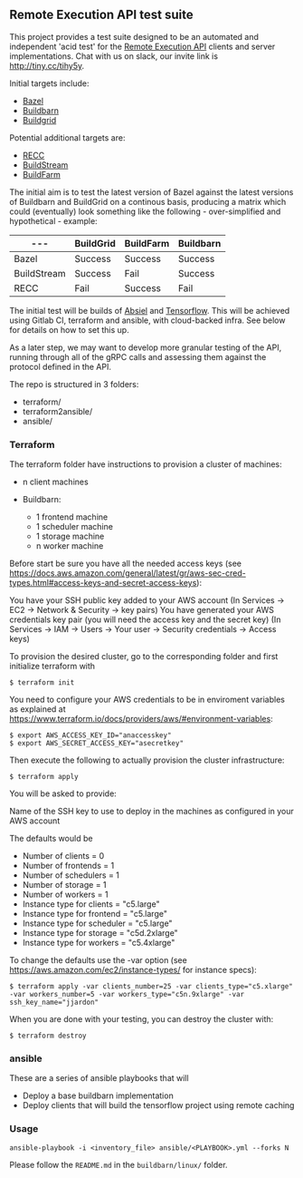 ## Remote Execution API test suite

This project provides a test suite designed to be an automated and independent 'acid test' for the [Remote Execution API](https://github.com/bazelbuild/remote-apis) clients and server implementations. Chat with us on slack, our invite link is http://tiny.cc/tihy5y.

Initial targets include:
* [Bazel](https://bazel.build/)
* [Buildbarn](https://github.com/EdSchouten/bazel-buildbarn)
* [Buildgrid](https://gitlab.com/BuildGrid/buildgrid)

Potential additional targets are:
* [RECC](https://gitlab.com/bloomberg/recc)
* [BuildStream](https://gitlab.com/BuildStream/buildstream)
* [BuildFarm](https://github.com/uber/bazel-buildfarm)

The initial aim is to test the latest version of Bazel against the latest versions of Buildbarn and BuildGrid on a continous basis, producing a matrix which could (eventually) look something like the following - over-simplified and hypothetical - example:

| --- | BuildGrid | BuildFarm | Buildbarn |
| -------- | -------- | -------- | -------- | 
| Bazel  | Success | Success | Success |
| BuildStream  | Success | Fail | Success |
| RECC | Fail | Success | Fail |

The initial test will be builds of [Absiel](https://abseil.io/) and [Tensorflow](https://www.tensorflow.org/). This will be achieved using Gitlab CI, terraform and ansible, with cloud-backed infra. See below for details on how to set this up.

As a later step, we may want to develop more granular testing of the API, running through all of the gRPC calls and assessing them against the protocol defined in the API.

The repo is structured in 3 folders:
- terraform/
- terraform2ansible/
- ansible/

### Terraform

The terraform folder have instructions to provision a cluster of machines:

- n client machines

- Buildbarn:
  - 1 frontend machine
  - 1 scheduler machine
  - 1 storage machine
  - n worker machine

Before start be sure you have all the needed access keys (see
https://docs.aws.amazon.com/general/latest/gr/aws-sec-cred-types.html#access-keys-and-secret-access-keys):

You have your SSH public key added to your AWS account (In Services -> EC2 -> Network & Security -> key pairs)
You have generated your AWS credentials key pair (you will need the access key and the secret key)
(In Services -> IAM -> Users -> Your user -> Security credentials -> Access keys)

To provision the desired cluster, go to the corresponding folder and first initialize terraform with

```
$ terraform init
```
You need to configure your AWS credentials to be in enviroment variables as explained at
https://www.terraform.io/docs/providers/aws/#environment-variables:
```
$ export AWS_ACCESS_KEY_ID="anaccesskey"
$ export AWS_SECRET_ACCESS_KEY="asecretkey"
```
Then execute the following to actually provision the cluster infrastructure:
```
$ terraform apply
```

You will be asked to provide:

Name of the SSH key to use to deploy in the machines as configured in your AWS account

The defaults would be

- Number of clients           = 0
- Number of frontends         = 1
- Number of schedulers        = 1
- Number of storage           = 1
- Number of workers           = 1
- Instance type for clients   = "c5.large"
- Instance type for frontend  = "c5.large"
- Instance type for scheduler = "c5.large"
- Instance type for storage   = "c5d.2xlarge"
- Instance type for workers   = "c5.4xlarge"

To change the defaults use the -var option (see https://aws.amazon.com/ec2/instance-types/ for instance specs):

```
$ terraform apply -var clients_number=25 -var clients_type="c5.xlarge" -var workers_number=5 -var workers_type="c5n.9xlarge" -var ssh_key_name="jjardon"
```

When you are done with your testing, you can destroy the cluster with:

```
$ terraform destroy
```

### ansible

These are a series of ansible playbooks that will
- Deploy a base buildbarn implementation
- Deploy clients that will build the tensorflow project using remote caching

### Usage

```ansible-playbook -i <inventory_file> ansible/<PLAYBOOK>.yml --forks N```

Please follow the `README.md` in the `buildbarn/linux/` folder.
